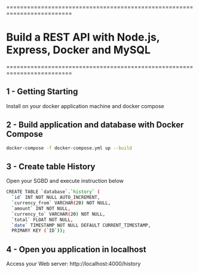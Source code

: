 =========================================================================
# Build a REST API with Node.js, Express, Docker and MySQL
=========================================================================
## 1 - Getting Starting

Install on your docker application machine and docker compose

## 2 - Build application and database with Docker Compose


```bash
docker-compose -f docker-compose.yml up --build
```

## 3 - Create table History

Open your SGBD and execute instruction below

```bash
CREATE TABLE `database`.`history` (
  `id` INT NOT NULL AUTO_INCREMENT,
  `currency_from` VARCHAR(20) NOT NULL,
  `amount` INT NOT NULL,
  `currency_to` VARCHAR(20) NOT NULL,
  `total` FLOAT NOT NULL,
  `date` TIMESTAMP NOT NULL DEFAULT CURRENT_TIMESTAMP,
  PRIMARY KEY (`ID`));
```

## 4 - Open you application in localhost

Access your Web server: http://localhost:4000/history
